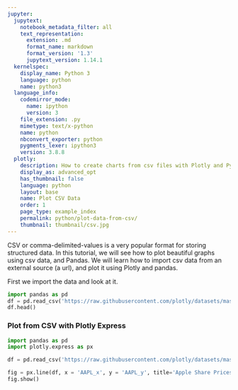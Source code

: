 ```yaml
---
jupyter:
  jupytext:
    notebook_metadata_filter: all
    text_representation:
      extension: .md
      format_name: markdown
      format_version: '1.3'
      jupytext_version: 1.14.1
  kernelspec:
    display_name: Python 3
    language: python
    name: python3
  language_info:
    codemirror_mode:
      name: ipython
      version: 3
    file_extension: .py
    mimetype: text/x-python
    name: python
    nbconvert_exporter: python
    pygments_lexer: ipython3
    version: 3.8.8
  plotly:
    description: How to create charts from csv files with Plotly and Python
    display_as: advanced_opt
    has_thumbnail: false
    language: python
    layout: base
    name: Plot CSV Data
    order: 1
    page_type: example_index
    permalink: python/plot-data-from-csv/
    thumbnail: thumbnail/csv.jpg
---
```


CSV or comma-delimited-values is a very popular format for storing structured data. In this tutorial, we will see how to plot beautiful graphs using csv data, and Pandas. We will learn how to import csv data from an external source (a url), and plot it using Plotly and pandas.

First we import the data and look at it.

```python
import pandas as pd
df = pd.read_csv('https://raw.githubusercontent.com/plotly/datasets/master/2014_apple_stock.csv')
df.head()
```

### Plot from CSV with Plotly Express

```python
import pandas as pd
import plotly.express as px

df = pd.read_csv('https://raw.githubusercontent.com/plotly/datasets/master/2014_apple_stock.csv')

fig = px.line(df, x = 'AAPL_x', y = 'AAPL_y', title='Apple Share Prices over time (2014)')
fig.show()
```
<div>                        <script type="text/javascript">window.PlotlyConfig = {MathJaxConfig: 'local'};</script>
        <script charset="utf-8" src="https://cdn.plot.ly/plotly-3.1.0.min.js" integrity="sha256-Ei4740bWZhaUTQuD6q9yQlgVCMPBz6CZWhevDYPv93A=" crossorigin="anonymous"></script>                <div id="plotly-div-1" class="plotly-graph-div" style="height:100%; width:100%;"></div>            <script type="text/javascript">                window.PLOTLYENV=window.PLOTLYENV || {};                                if (document.getElementById("plotly-div-1")) {                    Plotly.newPlot(                        "plotly-div-1",                        [{"hovertemplate":"AAPL_x=%{x}\u003cbr\u003eAAPL_y=%{y}\u003cextra\u003e\u003c\u002fextra\u003e","legendgroup":"","line":{"color":"#636efa","dash":"solid"},"marker":{"symbol":"circle"},"mode":"lines","name":"","orientation":"v","showlegend":false,"x":["2014-01-02","2014-01-03","2014-01-06","2014-01-07","2014-01-08","2014-01-09","2014-01-10","2014-01-13","2014-01-14","2014-01-15","2014-01-16","2014-01-17","2014-01-21","2014-01-22","2014-01-23","2014-01-24","2014-01-27","2014-01-28","2014-01-29","2014-01-30","2014-01-31","2014-02-03","2014-02-04","2014-02-05","2014-02-06","2014-02-07","2014-02-10","2014-02-11","2014-02-12","2014-02-13","2014-02-14","2014-02-18","2014-02-19","2014-02-20","2014-02-21","2014-02-24","2014-02-25","2014-02-26","2014-02-27","2014-02-28","2014-03-03","2014-03-04","2014-03-05","2014-03-06","2014-03-07","2014-03-10","2014-03-11","2014-03-12","2014-03-13","2014-03-14","2014-03-17","2014-03-18","2014-03-19","2014-03-20","2014-03-21","2014-03-24","2014-03-25","2014-03-26","2014-03-27","2014-03-28","2014-03-31","2014-04-01","2014-04-02","2014-04-03","2014-04-04","2014-04-07","2014-04-08","2014-04-09","2014-04-10","2014-04-11","2014-04-14","2014-04-15","2014-04-16","2014-04-17","2014-04-21","2014-04-22","2014-04-23","2014-04-24","2014-04-25","2014-04-28","2014-04-29","2014-04-30","2014-05-01","2014-05-02","2014-05-05","2014-05-06","2014-05-07","2014-05-08","2014-05-09","2014-05-12","2014-05-13","2014-05-14","2014-05-15","2014-05-16","2014-05-19","2014-05-20","2014-05-21","2014-05-22","2014-05-23","2014-05-27","2014-05-28","2014-05-29","2014-05-30","2014-06-02","2014-06-03","2014-06-04","2014-06-05","2014-06-06","2014-06-09","2014-06-10","2014-06-11","2014-06-12","2014-06-13","2014-06-16","2014-06-17","2014-06-18","2014-06-19","2014-06-20","2014-06-23","2014-06-24","2014-06-25","2014-06-26","2014-06-27","2014-06-30","2014-07-01","2014-07-02","2014-07-03","2014-07-07","2014-07-08","2014-07-09","2014-07-10","2014-07-11","2014-07-14","2014-07-15","2014-07-16","2014-07-17","2014-07-18","2014-07-21","2014-07-22","2014-07-23","2014-07-24","2014-07-25","2014-07-28","2014-07-29","2014-07-30","2014-07-31","2014-08-01","2014-08-04","2014-08-05","2014-08-06","2014-08-07","2014-08-08","2014-08-11","2014-08-12","2014-08-13","2014-08-14","2014-08-15","2014-08-18","2014-08-19","2014-08-20","2014-08-21","2014-08-22","2014-08-25","2014-08-26","2014-08-27","2014-08-28","2014-08-29","2014-09-02","2014-09-03","2014-09-04","2014-09-05","2014-09-08","2014-09-09","2014-09-10","2014-09-11","2014-09-12","2014-09-15","2014-09-16","2014-09-17","2014-09-18","2014-09-19","2014-09-22","2014-09-23","2014-09-24","2014-09-25","2014-09-26","2014-09-29","2014-09-30","2014-10-01","2014-10-02","2014-10-03","2014-10-06","2014-10-07","2014-10-08","2014-10-09","2014-10-10","2014-10-13","2014-10-14","2014-10-15","2014-10-16","2014-10-17","2014-10-20","2014-10-21","2014-10-22","2014-10-23","2014-10-24","2014-10-27","2014-10-28","2014-10-29","2014-10-30","2014-10-31","2014-11-03","2014-11-04","2014-11-05","2014-11-06","2014-11-07","2014-11-10","2014-11-11","2014-11-12","2014-11-13","2014-11-14","2014-11-17","2014-11-18","2014-11-19","2014-11-20","2014-11-21","2014-11-24","2014-11-25","2014-11-26","2014-11-28","2014-12-01","2014-12-02","2014-12-03","2014-12-04","2014-12-05","2014-12-08","2014-12-09","2014-12-10","2014-12-11","2014-12-12"],"xaxis":"x","y":{"dtype":"f8","bdata":"2UP7WIFcU0BAE0C16kJTQH1Oav1nuVJAKlPMQdD2UkBrAcp04sVSQL0OSev3DFNAoORpVLvOUkAHkEaqVHZSQCrOrAC6wFJAillxokRJU0B3z2hIKFVTQJVXGVPRNlNADhzpbzbZUkBe7GI\u002fsDFTQHaM6RH8KFNAfimPsCBNU0ChwHWkPipTQGS\u002fWRDruVFAjUtNaRqPUUCEQR1\u002fN4JRQP\u002fRkiJNQFFAJAgdlZeCUUAuPFAjBKBRQBb2tMNfplFALI8k92rgUUBaqbk\u002fS0ZSQIdP+HSOLVJAnjCb3\u002fSYUkDy7PKtj9FSQK0p2mZ0vVJAGregEKQDU0DaL8grSiNTQOLa3Nr6F1NAHg5cL5euUkDTWdpnnaxSQDgRYAX2VVJAdy+Un9aNUkDm5At7FlpSQN5EBE48IFJA+\u002fjXNGeLUkCRJoNIa1hSQNF2rweRnFJA9SNu4wmcUkDuf5lSi6xSQJD9RTODnVJA8Mx4GY2EUkChOzVVf8RSQGAMm7fgu1JA8LDcFIfWUkDAVaaxoIhSQGOPN5YDf1JAFtIrr6ZuUkDqRWlGsadSQAdodGpbklJAUObdYAGlUkCo0A7y2d5SQPKwkofs+lJAUf\u002fVuv8nU0CLhaWqXu1SQC3L+HNh3lJAjM+ujFfmUkBTX3VoQdlSQFFhdJJQAlNAA64SyeP5UkDndNUTiOtSQJb0BzXJgVJA1JXXYwVoUkDDTcJcfVFSQOb9Zv+PmVJAaSLHMe0wUkCG7YIc70pSQAY2vmFoPFJAfw+g1wYoUkCpwMk2cDlSQFHZ8sLEaVJA6sTM2ySEUkDR94UdJ4tSQCmcOBRZ6lNAJZwvWQnJU0DwN3dHiBNUQLjw9v81z1RAqCBYuJnFVEAJ2PWoi79UQBnq6m33wlRA86ucauuuVEC3NdiKbBdVQEPGo1TC3FRA5Fz1Rk67VECqUideLZpUQA4eO+LvtFRAkxmxR4\u002fdVEA8hsd+FuFUQHMOIkKx9VRAjqg3QDy\u002fVECkJUUaixJVQAHwNgwyTlVAaIdL0FdIVUBv2kq3\u002fmBVQJJAQTELZ1VA0tRfbdS0VUBhE18ONxBWQHIxaQAtIVZA9ChkAEt8VkCReP1yO1hWQPa76uBkJlZAz5iTYaZ3VkCrrX2mQ8ZWQIkAEhO151ZAIjSCjeveVkDcSm2x9F5XQFuXGqFfOVdAKPxKzqYzV0DIclzXOb9WQLtG7I\u002fHk1ZAylKp4TTGVkDvUiyvw8NWQLKKkuvBxFZAmwrp13OpVkBKeGO96IdWQOFN0IlxY1ZAmEqiC2hBVkCu2m\u002fM9ktWQFcT2UEEaFZAm1E1cgS5VkDD9ShcjxJXQHJKJ6+hKFdA57rX5tIbV0A2W\u002fWQ2zlXQHngShOCwFdAu+qmOR6MV0BmUjuqtyFXQJA68CDshldApucG2EGmV0AUBdk29eFXQFnGI0Q77FdAf+OlejZyV0AJWAYwABlXQN5RKZfCb1dAVXcbijFcV0AM+CWwc4pXQPU3uq2h8FdAfBTo8irlV0BC78fMSSJYQIrOjUTDgVhAgeb3JltJWECiSua7SPhXQK4ly+b9aVdAm7YUymHGV0BakPuQ1oZXQLn\u002fZUotYFdA2Y93u1yJV0A8n0MR+V5XQBGMxWcZn1dAdnwoj\u002fbPV0DsNNJS+dZXQGH6oF8CIlhAfw1OZc1FWEAFm2MOPGtYQEHUATm2pVhApMRs0RvnWEBx7xKDXe9YQG6HyOH63VhAc1WP6qo8WUAaD1sfeyVZQF5NnrIaDFlAcyuE1VgwWUDQWQtYF4FZQN9kwP6QjVlA+Ki\u002fXmGQWUDsVxGgLIJYQNT4nvRyf1hAzfwPVd2eWECGRfsOtJBYQAkQLrIXTVhAvGCqeKflWECrGikA6xdZQEFF1a90fVlAZby1ZaO+WEBffNEerxtZQBE7rqGvRVlAt+9Rf71cWUBw+JPnsD1ZQFlt\u002fl+18VhAqFpmbENUWUCZ7dDRZutYQKh7tnH4bVhA+lRfp+J1WEB\u002frLc4sP5YQKuHmq6I8FhA2k5ChiGdWECM+uJaxqdYQIi6cmolyFhAKaLTsVKnWEApdQtVmHxYQJ14GKQqLVlAMTXXow\u002f3WEDldtQ91x9ZQKDX6VFC5FhAY11gf6dKWEDAr\u002fROA7FXQIzdHZ3jLFhAiHaA7cFgWECs7kdAO4tZQFsjgnFwf1lAhvmXSXnOWUB33Et13BNaQN3sD5Tb\u002fllADug7rvwhWkDhOmtcpHFaQDZzSGohhVpAv43euqzHWkC9b3ztGdVaQBK0E2+uHVtA10V2SqwMW0B4WPLC5wpbQHFL9a6LFFtAOCyyQrYlW0CFrunmhxFbQB4X1SKiPFtAqp1hakvXW0BAXChPDy1cQL535cRodFxAgcLq2b1fXEAmFwinKr9cQMLnPYQnnVxAbagY5+9CXUASNpd2xRhdQOkmMQispl1A5MzAElleXUBur7svHbNdQKsY+Jsall1AZ+4h4XtDXEDmXrsPm9JcQJtZSwFp1FxADYLY40\u002fiXEDpv2Jo0GlcQOQOQA9acFtAmhTVEXZ9XEBxzuOLUfRbQO17eaa8gVtA"},"yaxis":"y","type":"scatter"}],                        {"template":{"data":{"histogram2dcontour":[{"type":"histogram2dcontour","colorbar":{"outlinewidth":0,"ticks":""},"colorscale":[[0.0,"#0d0887"],[0.1111111111111111,"#46039f"],[0.2222222222222222,"#7201a8"],[0.3333333333333333,"#9c179e"],[0.4444444444444444,"#bd3786"],[0.5555555555555556,"#d8576b"],[0.6666666666666666,"#ed7953"],[0.7777777777777778,"#fb9f3a"],[0.8888888888888888,"#fdca26"],[1.0,"#f0f921"]]}],"choropleth":[{"type":"choropleth","colorbar":{"outlinewidth":0,"ticks":""}}],"histogram2d":[{"type":"histogram2d","colorbar":{"outlinewidth":0,"ticks":""},"colorscale":[[0.0,"#0d0887"],[0.1111111111111111,"#46039f"],[0.2222222222222222,"#7201a8"],[0.3333333333333333,"#9c179e"],[0.4444444444444444,"#bd3786"],[0.5555555555555556,"#d8576b"],[0.6666666666666666,"#ed7953"],[0.7777777777777778,"#fb9f3a"],[0.8888888888888888,"#fdca26"],[1.0,"#f0f921"]]}],"heatmap":[{"type":"heatmap","colorbar":{"outlinewidth":0,"ticks":""},"colorscale":[[0.0,"#0d0887"],[0.1111111111111111,"#46039f"],[0.2222222222222222,"#7201a8"],[0.3333333333333333,"#9c179e"],[0.4444444444444444,"#bd3786"],[0.5555555555555556,"#d8576b"],[0.6666666666666666,"#ed7953"],[0.7777777777777778,"#fb9f3a"],[0.8888888888888888,"#fdca26"],[1.0,"#f0f921"]]}],"contourcarpet":[{"type":"contourcarpet","colorbar":{"outlinewidth":0,"ticks":""}}],"contour":[{"type":"contour","colorbar":{"outlinewidth":0,"ticks":""},"colorscale":[[0.0,"#0d0887"],[0.1111111111111111,"#46039f"],[0.2222222222222222,"#7201a8"],[0.3333333333333333,"#9c179e"],[0.4444444444444444,"#bd3786"],[0.5555555555555556,"#d8576b"],[0.6666666666666666,"#ed7953"],[0.7777777777777778,"#fb9f3a"],[0.8888888888888888,"#fdca26"],[1.0,"#f0f921"]]}],"surface":[{"type":"surface","colorbar":{"outlinewidth":0,"ticks":""},"colorscale":[[0.0,"#0d0887"],[0.1111111111111111,"#46039f"],[0.2222222222222222,"#7201a8"],[0.3333333333333333,"#9c179e"],[0.4444444444444444,"#bd3786"],[0.5555555555555556,"#d8576b"],[0.6666666666666666,"#ed7953"],[0.7777777777777778,"#fb9f3a"],[0.8888888888888888,"#fdca26"],[1.0,"#f0f921"]]}],"mesh3d":[{"type":"mesh3d","colorbar":{"outlinewidth":0,"ticks":""}}],"scatter":[{"fillpattern":{"fillmode":"overlay","size":10,"solidity":0.2},"type":"scatter"}],"parcoords":[{"type":"parcoords","line":{"colorbar":{"outlinewidth":0,"ticks":""}}}],"scatterpolargl":[{"type":"scatterpolargl","marker":{"colorbar":{"outlinewidth":0,"ticks":""}}}],"bar":[{"error_x":{"color":"#2a3f5f"},"error_y":{"color":"#2a3f5f"},"marker":{"line":{"color":"#E5ECF6","width":0.5},"pattern":{"fillmode":"overlay","size":10,"solidity":0.2}},"type":"bar"}],"scattergeo":[{"type":"scattergeo","marker":{"colorbar":{"outlinewidth":0,"ticks":""}}}],"scatterpolar":[{"type":"scatterpolar","marker":{"colorbar":{"outlinewidth":0,"ticks":""}}}],"histogram":[{"marker":{"pattern":{"fillmode":"overlay","size":10,"solidity":0.2}},"type":"histogram"}],"scattergl":[{"type":"scattergl","marker":{"colorbar":{"outlinewidth":0,"ticks":""}}}],"scatter3d":[{"type":"scatter3d","line":{"colorbar":{"outlinewidth":0,"ticks":""}},"marker":{"colorbar":{"outlinewidth":0,"ticks":""}}}],"scattermap":[{"type":"scattermap","marker":{"colorbar":{"outlinewidth":0,"ticks":""}}}],"scattermapbox":[{"type":"scattermapbox","marker":{"colorbar":{"outlinewidth":0,"ticks":""}}}],"scatterternary":[{"type":"scatterternary","marker":{"colorbar":{"outlinewidth":0,"ticks":""}}}],"scattercarpet":[{"type":"scattercarpet","marker":{"colorbar":{"outlinewidth":0,"ticks":""}}}],"carpet":[{"aaxis":{"endlinecolor":"#2a3f5f","gridcolor":"white","linecolor":"white","minorgridcolor":"white","startlinecolor":"#2a3f5f"},"baxis":{"endlinecolor":"#2a3f5f","gridcolor":"white","linecolor":"white","minorgridcolor":"white","startlinecolor":"#2a3f5f"},"type":"carpet"}],"table":[{"cells":{"fill":{"color":"#EBF0F8"},"line":{"color":"white"}},"header":{"fill":{"color":"#C8D4E3"},"line":{"color":"white"}},"type":"table"}],"barpolar":[{"marker":{"line":{"color":"#E5ECF6","width":0.5},"pattern":{"fillmode":"overlay","size":10,"solidity":0.2}},"type":"barpolar"}],"pie":[{"automargin":true,"type":"pie"}]},"layout":{"autotypenumbers":"strict","colorway":["#636efa","#EF553B","#00cc96","#ab63fa","#FFA15A","#19d3f3","#FF6692","#B6E880","#FF97FF","#FECB52"],"font":{"color":"#2a3f5f"},"hovermode":"closest","hoverlabel":{"align":"left"},"paper_bgcolor":"white","plot_bgcolor":"#E5ECF6","polar":{"bgcolor":"#E5ECF6","angularaxis":{"gridcolor":"white","linecolor":"white","ticks":""},"radialaxis":{"gridcolor":"white","linecolor":"white","ticks":""}},"ternary":{"bgcolor":"#E5ECF6","aaxis":{"gridcolor":"white","linecolor":"white","ticks":""},"baxis":{"gridcolor":"white","linecolor":"white","ticks":""},"caxis":{"gridcolor":"white","linecolor":"white","ticks":""}},"coloraxis":{"colorbar":{"outlinewidth":0,"ticks":""}},"colorscale":{"sequential":[[0.0,"#0d0887"],[0.1111111111111111,"#46039f"],[0.2222222222222222,"#7201a8"],[0.3333333333333333,"#9c179e"],[0.4444444444444444,"#bd3786"],[0.5555555555555556,"#d8576b"],[0.6666666666666666,"#ed7953"],[0.7777777777777778,"#fb9f3a"],[0.8888888888888888,"#fdca26"],[1.0,"#f0f921"]],"sequentialminus":[[0.0,"#0d0887"],[0.1111111111111111,"#46039f"],[0.2222222222222222,"#7201a8"],[0.3333333333333333,"#9c179e"],[0.4444444444444444,"#bd3786"],[0.5555555555555556,"#d8576b"],[0.6666666666666666,"#ed7953"],[0.7777777777777778,"#fb9f3a"],[0.8888888888888888,"#fdca26"],[1.0,"#f0f921"]],"diverging":[[0,"#8e0152"],[0.1,"#c51b7d"],[0.2,"#de77ae"],[0.3,"#f1b6da"],[0.4,"#fde0ef"],[0.5,"#f7f7f7"],[0.6,"#e6f5d0"],[0.7,"#b8e186"],[0.8,"#7fbc41"],[0.9,"#4d9221"],[1,"#276419"]]},"xaxis":{"gridcolor":"white","linecolor":"white","ticks":"","title":{"standoff":15},"zerolinecolor":"white","automargin":true,"zerolinewidth":2},"yaxis":{"gridcolor":"white","linecolor":"white","ticks":"","title":{"standoff":15},"zerolinecolor":"white","automargin":true,"zerolinewidth":2},"scene":{"xaxis":{"backgroundcolor":"#E5ECF6","gridcolor":"white","linecolor":"white","showbackground":true,"ticks":"","zerolinecolor":"white","gridwidth":2},"yaxis":{"backgroundcolor":"#E5ECF6","gridcolor":"white","linecolor":"white","showbackground":true,"ticks":"","zerolinecolor":"white","gridwidth":2},"zaxis":{"backgroundcolor":"#E5ECF6","gridcolor":"white","linecolor":"white","showbackground":true,"ticks":"","zerolinecolor":"white","gridwidth":2}},"shapedefaults":{"line":{"color":"#2a3f5f"}},"annotationdefaults":{"arrowcolor":"#2a3f5f","arrowhead":0,"arrowwidth":1},"geo":{"bgcolor":"white","landcolor":"#E5ECF6","subunitcolor":"white","showland":true,"showlakes":true,"lakecolor":"white"},"title":{"x":0.05},"mapbox":{"style":"light"}}},"xaxis":{"anchor":"y","domain":[0.0,1.0],"title":{"text":"AAPL_x"}},"yaxis":{"anchor":"x","domain":[0.0,1.0],"title":{"text":"AAPL_y"}},"legend":{"tracegroupgap":0},"title":{"text":"Apple Share Prices over time (2014)"}},                        {"responsive": true}                    )                };            </script>        </div>

### Plot from CSV in Dash

[Dash](https://plotly.com/dash/) is the best way to build analytical apps in Python using Plotly figures. To run the app below, run `pip install dash`, click "Download" to get the code and run `python app.py`.

Get started  with [the official Dash docs](https://dash.plotly.com/installation) and **learn how to effortlessly [style](https://plotly.com/dash/design-kit/) & [deploy](https://plotly.com/dash/app-manager/) apps like this with <a class="plotly-red" href="https://plotly.com/dash/">Dash Enterprise</a>.**


```python {hide_code=true}
from IPython.display import IFrame
snippet_url = 'https://python-docs-dash-snippets.herokuapp.com/python-docs-dash-snippets/'
IFrame(snippet_url + 'plot-data-from-csv', width='100%', height=1200)
```

<div style="font-size: 0.9em;"><div style="width: calc(100% - 30px); box-shadow: none; border: thin solid rgb(229, 229, 229);"><div style="padding: 5px;"><div><p><strong>Sign up for Dash Club</strong> → Free cheat sheets plus updates from Chris Parmer and Adam Schroeder delivered to your inbox every two months. Includes tips and tricks, community apps, and deep dives into the Dash architecture.
<u><a href="https://go.plotly.com/dash-club?utm_source=Dash+Club+2022&utm_medium=graphing_libraries&utm_content=inline">Join now</a></u>.</p></div></div></div></div>


### Plot from CSV with `graph_objects`

```python
import pandas as pd
import plotly.graph_objects as go

df = pd.read_csv('https://raw.githubusercontent.com/plotly/datasets/master/2014_apple_stock.csv')

fig = go.Figure(go.Scatter(x = df['AAPL_x'], y = df['AAPL_y'],
                  name='Share Prices (in USD)'))

fig.update_layout(title=dict(text='Apple Share Prices over time (2014)'),
                   plot_bgcolor='rgb(230, 230,230)',
                   showlegend=True)

fig.show()
```
<div>                        <script type="text/javascript">window.PlotlyConfig = {MathJaxConfig: 'local'};</script>
        <script charset="utf-8" src="https://cdn.plot.ly/plotly-3.1.0.min.js" integrity="sha256-Ei4740bWZhaUTQuD6q9yQlgVCMPBz6CZWhevDYPv93A=" crossorigin="anonymous"></script>                <div id="plotly-div-2" class="plotly-graph-div" style="height:100%; width:100%;"></div>            <script type="text/javascript">                window.PLOTLYENV=window.PLOTLYENV || {};                                if (document.getElementById("plotly-div-2")) {                    Plotly.newPlot(                        "plotly-div-2",                        [{"name":"Share Prices (in USD)","x":["2014-01-02","2014-01-03","2014-01-06","2014-01-07","2014-01-08","2014-01-09","2014-01-10","2014-01-13","2014-01-14","2014-01-15","2014-01-16","2014-01-17","2014-01-21","2014-01-22","2014-01-23","2014-01-24","2014-01-27","2014-01-28","2014-01-29","2014-01-30","2014-01-31","2014-02-03","2014-02-04","2014-02-05","2014-02-06","2014-02-07","2014-02-10","2014-02-11","2014-02-12","2014-02-13","2014-02-14","2014-02-18","2014-02-19","2014-02-20","2014-02-21","2014-02-24","2014-02-25","2014-02-26","2014-02-27","2014-02-28","2014-03-03","2014-03-04","2014-03-05","2014-03-06","2014-03-07","2014-03-10","2014-03-11","2014-03-12","2014-03-13","2014-03-14","2014-03-17","2014-03-18","2014-03-19","2014-03-20","2014-03-21","2014-03-24","2014-03-25","2014-03-26","2014-03-27","2014-03-28","2014-03-31","2014-04-01","2014-04-02","2014-04-03","2014-04-04","2014-04-07","2014-04-08","2014-04-09","2014-04-10","2014-04-11","2014-04-14","2014-04-15","2014-04-16","2014-04-17","2014-04-21","2014-04-22","2014-04-23","2014-04-24","2014-04-25","2014-04-28","2014-04-29","2014-04-30","2014-05-01","2014-05-02","2014-05-05","2014-05-06","2014-05-07","2014-05-08","2014-05-09","2014-05-12","2014-05-13","2014-05-14","2014-05-15","2014-05-16","2014-05-19","2014-05-20","2014-05-21","2014-05-22","2014-05-23","2014-05-27","2014-05-28","2014-05-29","2014-05-30","2014-06-02","2014-06-03","2014-06-04","2014-06-05","2014-06-06","2014-06-09","2014-06-10","2014-06-11","2014-06-12","2014-06-13","2014-06-16","2014-06-17","2014-06-18","2014-06-19","2014-06-20","2014-06-23","2014-06-24","2014-06-25","2014-06-26","2014-06-27","2014-06-30","2014-07-01","2014-07-02","2014-07-03","2014-07-07","2014-07-08","2014-07-09","2014-07-10","2014-07-11","2014-07-14","2014-07-15","2014-07-16","2014-07-17","2014-07-18","2014-07-21","2014-07-22","2014-07-23","2014-07-24","2014-07-25","2014-07-28","2014-07-29","2014-07-30","2014-07-31","2014-08-01","2014-08-04","2014-08-05","2014-08-06","2014-08-07","2014-08-08","2014-08-11","2014-08-12","2014-08-13","2014-08-14","2014-08-15","2014-08-18","2014-08-19","2014-08-20","2014-08-21","2014-08-22","2014-08-25","2014-08-26","2014-08-27","2014-08-28","2014-08-29","2014-09-02","2014-09-03","2014-09-04","2014-09-05","2014-09-08","2014-09-09","2014-09-10","2014-09-11","2014-09-12","2014-09-15","2014-09-16","2014-09-17","2014-09-18","2014-09-19","2014-09-22","2014-09-23","2014-09-24","2014-09-25","2014-09-26","2014-09-29","2014-09-30","2014-10-01","2014-10-02","2014-10-03","2014-10-06","2014-10-07","2014-10-08","2014-10-09","2014-10-10","2014-10-13","2014-10-14","2014-10-15","2014-10-16","2014-10-17","2014-10-20","2014-10-21","2014-10-22","2014-10-23","2014-10-24","2014-10-27","2014-10-28","2014-10-29","2014-10-30","2014-10-31","2014-11-03","2014-11-04","2014-11-05","2014-11-06","2014-11-07","2014-11-10","2014-11-11","2014-11-12","2014-11-13","2014-11-14","2014-11-17","2014-11-18","2014-11-19","2014-11-20","2014-11-21","2014-11-24","2014-11-25","2014-11-26","2014-11-28","2014-12-01","2014-12-02","2014-12-03","2014-12-04","2014-12-05","2014-12-08","2014-12-09","2014-12-10","2014-12-11","2014-12-12"],"y":{"dtype":"f8","bdata":"2UP7WIFcU0BAE0C16kJTQH1Oav1nuVJAKlPMQdD2UkBrAcp04sVSQL0OSev3DFNAoORpVLvOUkAHkEaqVHZSQCrOrAC6wFJAillxokRJU0B3z2hIKFVTQJVXGVPRNlNADhzpbzbZUkBe7GI\u002fsDFTQHaM6RH8KFNAfimPsCBNU0ChwHWkPipTQGS\u002fWRDruVFAjUtNaRqPUUCEQR1\u002fN4JRQP\u002fRkiJNQFFAJAgdlZeCUUAuPFAjBKBRQBb2tMNfplFALI8k92rgUUBaqbk\u002fS0ZSQIdP+HSOLVJAnjCb3\u002fSYUkDy7PKtj9FSQK0p2mZ0vVJAGregEKQDU0DaL8grSiNTQOLa3Nr6F1NAHg5cL5euUkDTWdpnnaxSQDgRYAX2VVJAdy+Un9aNUkDm5At7FlpSQN5EBE48IFJA+\u002fjXNGeLUkCRJoNIa1hSQNF2rweRnFJA9SNu4wmcUkDuf5lSi6xSQJD9RTODnVJA8Mx4GY2EUkChOzVVf8RSQGAMm7fgu1JA8LDcFIfWUkDAVaaxoIhSQGOPN5YDf1JAFtIrr6ZuUkDqRWlGsadSQAdodGpbklJAUObdYAGlUkCo0A7y2d5SQPKwkofs+lJAUf\u002fVuv8nU0CLhaWqXu1SQC3L+HNh3lJAjM+ujFfmUkBTX3VoQdlSQFFhdJJQAlNAA64SyeP5UkDndNUTiOtSQJb0BzXJgVJA1JXXYwVoUkDDTcJcfVFSQOb9Zv+PmVJAaSLHMe0wUkCG7YIc70pSQAY2vmFoPFJAfw+g1wYoUkCpwMk2cDlSQFHZ8sLEaVJA6sTM2ySEUkDR94UdJ4tSQCmcOBRZ6lNAJZwvWQnJU0DwN3dHiBNUQLjw9v81z1RAqCBYuJnFVEAJ2PWoi79UQBnq6m33wlRA86ucauuuVEC3NdiKbBdVQEPGo1TC3FRA5Fz1Rk67VECqUideLZpUQA4eO+LvtFRAkxmxR4\u002fdVEA8hsd+FuFUQHMOIkKx9VRAjqg3QDy\u002fVECkJUUaixJVQAHwNgwyTlVAaIdL0FdIVUBv2kq3\u002fmBVQJJAQTELZ1VA0tRfbdS0VUBhE18ONxBWQHIxaQAtIVZA9ChkAEt8VkCReP1yO1hWQPa76uBkJlZAz5iTYaZ3VkCrrX2mQ8ZWQIkAEhO151ZAIjSCjeveVkDcSm2x9F5XQFuXGqFfOVdAKPxKzqYzV0DIclzXOb9WQLtG7I\u002fHk1ZAylKp4TTGVkDvUiyvw8NWQLKKkuvBxFZAmwrp13OpVkBKeGO96IdWQOFN0IlxY1ZAmEqiC2hBVkCu2m\u002fM9ktWQFcT2UEEaFZAm1E1cgS5VkDD9ShcjxJXQHJKJ6+hKFdA57rX5tIbV0A2W\u002fWQ2zlXQHngShOCwFdAu+qmOR6MV0BmUjuqtyFXQJA68CDshldApucG2EGmV0AUBdk29eFXQFnGI0Q77FdAf+OlejZyV0AJWAYwABlXQN5RKZfCb1dAVXcbijFcV0AM+CWwc4pXQPU3uq2h8FdAfBTo8irlV0BC78fMSSJYQIrOjUTDgVhAgeb3JltJWECiSua7SPhXQK4ly+b9aVdAm7YUymHGV0BakPuQ1oZXQLn\u002fZUotYFdA2Y93u1yJV0A8n0MR+V5XQBGMxWcZn1dAdnwoj\u002fbPV0DsNNJS+dZXQGH6oF8CIlhAfw1OZc1FWEAFm2MOPGtYQEHUATm2pVhApMRs0RvnWEBx7xKDXe9YQG6HyOH63VhAc1WP6qo8WUAaD1sfeyVZQF5NnrIaDFlAcyuE1VgwWUDQWQtYF4FZQN9kwP6QjVlA+Ki\u002fXmGQWUDsVxGgLIJYQNT4nvRyf1hAzfwPVd2eWECGRfsOtJBYQAkQLrIXTVhAvGCqeKflWECrGikA6xdZQEFF1a90fVlAZby1ZaO+WEBffNEerxtZQBE7rqGvRVlAt+9Rf71cWUBw+JPnsD1ZQFlt\u002fl+18VhAqFpmbENUWUCZ7dDRZutYQKh7tnH4bVhA+lRfp+J1WEB\u002frLc4sP5YQKuHmq6I8FhA2k5ChiGdWECM+uJaxqdYQIi6cmolyFhAKaLTsVKnWEApdQtVmHxYQJ14GKQqLVlAMTXXow\u002f3WEDldtQ91x9ZQKDX6VFC5FhAY11gf6dKWEDAr\u002fROA7FXQIzdHZ3jLFhAiHaA7cFgWECs7kdAO4tZQFsjgnFwf1lAhvmXSXnOWUB33Et13BNaQN3sD5Tb\u002fllADug7rvwhWkDhOmtcpHFaQDZzSGohhVpAv43euqzHWkC9b3ztGdVaQBK0E2+uHVtA10V2SqwMW0B4WPLC5wpbQHFL9a6LFFtAOCyyQrYlW0CFrunmhxFbQB4X1SKiPFtAqp1hakvXW0BAXChPDy1cQL535cRodFxAgcLq2b1fXEAmFwinKr9cQMLnPYQnnVxAbagY5+9CXUASNpd2xRhdQOkmMQispl1A5MzAElleXUBur7svHbNdQKsY+Jsall1AZ+4h4XtDXEDmXrsPm9JcQJtZSwFp1FxADYLY40\u002fiXEDpv2Jo0GlcQOQOQA9acFtAmhTVEXZ9XEBxzuOLUfRbQO17eaa8gVtA"},"type":"scatter"}],                        {"template":{"data":{"histogram2dcontour":[{"type":"histogram2dcontour","colorbar":{"outlinewidth":0,"ticks":""},"colorscale":[[0.0,"#0d0887"],[0.1111111111111111,"#46039f"],[0.2222222222222222,"#7201a8"],[0.3333333333333333,"#9c179e"],[0.4444444444444444,"#bd3786"],[0.5555555555555556,"#d8576b"],[0.6666666666666666,"#ed7953"],[0.7777777777777778,"#fb9f3a"],[0.8888888888888888,"#fdca26"],[1.0,"#f0f921"]]}],"choropleth":[{"type":"choropleth","colorbar":{"outlinewidth":0,"ticks":""}}],"histogram2d":[{"type":"histogram2d","colorbar":{"outlinewidth":0,"ticks":""},"colorscale":[[0.0,"#0d0887"],[0.1111111111111111,"#46039f"],[0.2222222222222222,"#7201a8"],[0.3333333333333333,"#9c179e"],[0.4444444444444444,"#bd3786"],[0.5555555555555556,"#d8576b"],[0.6666666666666666,"#ed7953"],[0.7777777777777778,"#fb9f3a"],[0.8888888888888888,"#fdca26"],[1.0,"#f0f921"]]}],"heatmap":[{"type":"heatmap","colorbar":{"outlinewidth":0,"ticks":""},"colorscale":[[0.0,"#0d0887"],[0.1111111111111111,"#46039f"],[0.2222222222222222,"#7201a8"],[0.3333333333333333,"#9c179e"],[0.4444444444444444,"#bd3786"],[0.5555555555555556,"#d8576b"],[0.6666666666666666,"#ed7953"],[0.7777777777777778,"#fb9f3a"],[0.8888888888888888,"#fdca26"],[1.0,"#f0f921"]]}],"contourcarpet":[{"type":"contourcarpet","colorbar":{"outlinewidth":0,"ticks":""}}],"contour":[{"type":"contour","colorbar":{"outlinewidth":0,"ticks":""},"colorscale":[[0.0,"#0d0887"],[0.1111111111111111,"#46039f"],[0.2222222222222222,"#7201a8"],[0.3333333333333333,"#9c179e"],[0.4444444444444444,"#bd3786"],[0.5555555555555556,"#d8576b"],[0.6666666666666666,"#ed7953"],[0.7777777777777778,"#fb9f3a"],[0.8888888888888888,"#fdca26"],[1.0,"#f0f921"]]}],"surface":[{"type":"surface","colorbar":{"outlinewidth":0,"ticks":""},"colorscale":[[0.0,"#0d0887"],[0.1111111111111111,"#46039f"],[0.2222222222222222,"#7201a8"],[0.3333333333333333,"#9c179e"],[0.4444444444444444,"#bd3786"],[0.5555555555555556,"#d8576b"],[0.6666666666666666,"#ed7953"],[0.7777777777777778,"#fb9f3a"],[0.8888888888888888,"#fdca26"],[1.0,"#f0f921"]]}],"mesh3d":[{"type":"mesh3d","colorbar":{"outlinewidth":0,"ticks":""}}],"scatter":[{"fillpattern":{"fillmode":"overlay","size":10,"solidity":0.2},"type":"scatter"}],"parcoords":[{"type":"parcoords","line":{"colorbar":{"outlinewidth":0,"ticks":""}}}],"scatterpolargl":[{"type":"scatterpolargl","marker":{"colorbar":{"outlinewidth":0,"ticks":""}}}],"bar":[{"error_x":{"color":"#2a3f5f"},"error_y":{"color":"#2a3f5f"},"marker":{"line":{"color":"#E5ECF6","width":0.5},"pattern":{"fillmode":"overlay","size":10,"solidity":0.2}},"type":"bar"}],"scattergeo":[{"type":"scattergeo","marker":{"colorbar":{"outlinewidth":0,"ticks":""}}}],"scatterpolar":[{"type":"scatterpolar","marker":{"colorbar":{"outlinewidth":0,"ticks":""}}}],"histogram":[{"marker":{"pattern":{"fillmode":"overlay","size":10,"solidity":0.2}},"type":"histogram"}],"scattergl":[{"type":"scattergl","marker":{"colorbar":{"outlinewidth":0,"ticks":""}}}],"scatter3d":[{"type":"scatter3d","line":{"colorbar":{"outlinewidth":0,"ticks":""}},"marker":{"colorbar":{"outlinewidth":0,"ticks":""}}}],"scattermap":[{"type":"scattermap","marker":{"colorbar":{"outlinewidth":0,"ticks":""}}}],"scattermapbox":[{"type":"scattermapbox","marker":{"colorbar":{"outlinewidth":0,"ticks":""}}}],"scatterternary":[{"type":"scatterternary","marker":{"colorbar":{"outlinewidth":0,"ticks":""}}}],"scattercarpet":[{"type":"scattercarpet","marker":{"colorbar":{"outlinewidth":0,"ticks":""}}}],"carpet":[{"aaxis":{"endlinecolor":"#2a3f5f","gridcolor":"white","linecolor":"white","minorgridcolor":"white","startlinecolor":"#2a3f5f"},"baxis":{"endlinecolor":"#2a3f5f","gridcolor":"white","linecolor":"white","minorgridcolor":"white","startlinecolor":"#2a3f5f"},"type":"carpet"}],"table":[{"cells":{"fill":{"color":"#EBF0F8"},"line":{"color":"white"}},"header":{"fill":{"color":"#C8D4E3"},"line":{"color":"white"}},"type":"table"}],"barpolar":[{"marker":{"line":{"color":"#E5ECF6","width":0.5},"pattern":{"fillmode":"overlay","size":10,"solidity":0.2}},"type":"barpolar"}],"pie":[{"automargin":true,"type":"pie"}]},"layout":{"autotypenumbers":"strict","colorway":["#636efa","#EF553B","#00cc96","#ab63fa","#FFA15A","#19d3f3","#FF6692","#B6E880","#FF97FF","#FECB52"],"font":{"color":"#2a3f5f"},"hovermode":"closest","hoverlabel":{"align":"left"},"paper_bgcolor":"white","plot_bgcolor":"#E5ECF6","polar":{"bgcolor":"#E5ECF6","angularaxis":{"gridcolor":"white","linecolor":"white","ticks":""},"radialaxis":{"gridcolor":"white","linecolor":"white","ticks":""}},"ternary":{"bgcolor":"#E5ECF6","aaxis":{"gridcolor":"white","linecolor":"white","ticks":""},"baxis":{"gridcolor":"white","linecolor":"white","ticks":""},"caxis":{"gridcolor":"white","linecolor":"white","ticks":""}},"coloraxis":{"colorbar":{"outlinewidth":0,"ticks":""}},"colorscale":{"sequential":[[0.0,"#0d0887"],[0.1111111111111111,"#46039f"],[0.2222222222222222,"#7201a8"],[0.3333333333333333,"#9c179e"],[0.4444444444444444,"#bd3786"],[0.5555555555555556,"#d8576b"],[0.6666666666666666,"#ed7953"],[0.7777777777777778,"#fb9f3a"],[0.8888888888888888,"#fdca26"],[1.0,"#f0f921"]],"sequentialminus":[[0.0,"#0d0887"],[0.1111111111111111,"#46039f"],[0.2222222222222222,"#7201a8"],[0.3333333333333333,"#9c179e"],[0.4444444444444444,"#bd3786"],[0.5555555555555556,"#d8576b"],[0.6666666666666666,"#ed7953"],[0.7777777777777778,"#fb9f3a"],[0.8888888888888888,"#fdca26"],[1.0,"#f0f921"]],"diverging":[[0,"#8e0152"],[0.1,"#c51b7d"],[0.2,"#de77ae"],[0.3,"#f1b6da"],[0.4,"#fde0ef"],[0.5,"#f7f7f7"],[0.6,"#e6f5d0"],[0.7,"#b8e186"],[0.8,"#7fbc41"],[0.9,"#4d9221"],[1,"#276419"]]},"xaxis":{"gridcolor":"white","linecolor":"white","ticks":"","title":{"standoff":15},"zerolinecolor":"white","automargin":true,"zerolinewidth":2},"yaxis":{"gridcolor":"white","linecolor":"white","ticks":"","title":{"standoff":15},"zerolinecolor":"white","automargin":true,"zerolinewidth":2},"scene":{"xaxis":{"backgroundcolor":"#E5ECF6","gridcolor":"white","linecolor":"white","showbackground":true,"ticks":"","zerolinecolor":"white","gridwidth":2},"yaxis":{"backgroundcolor":"#E5ECF6","gridcolor":"white","linecolor":"white","showbackground":true,"ticks":"","zerolinecolor":"white","gridwidth":2},"zaxis":{"backgroundcolor":"#E5ECF6","gridcolor":"white","linecolor":"white","showbackground":true,"ticks":"","zerolinecolor":"white","gridwidth":2}},"shapedefaults":{"line":{"color":"#2a3f5f"}},"annotationdefaults":{"arrowcolor":"#2a3f5f","arrowhead":0,"arrowwidth":1},"geo":{"bgcolor":"white","landcolor":"#E5ECF6","subunitcolor":"white","showland":true,"showlakes":true,"lakecolor":"white"},"title":{"x":0.05},"mapbox":{"style":"light"}}},"title":{"text":"Apple Share Prices over time (2014)"},"plot_bgcolor":"rgb(230, 230,230)","showlegend":true},                        {"responsive": true}                    )                };            </script>        </div>

#### Reference

See [https://plotly.com/python/getting-started](getting-started.md) for more information about Plotly's Python API!
